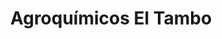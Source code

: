 ---
title: "Agroquímicos El Tambo"
url: /san-jose-del-tambo/agroquimicos-el-tambo/
shop: comercio
---